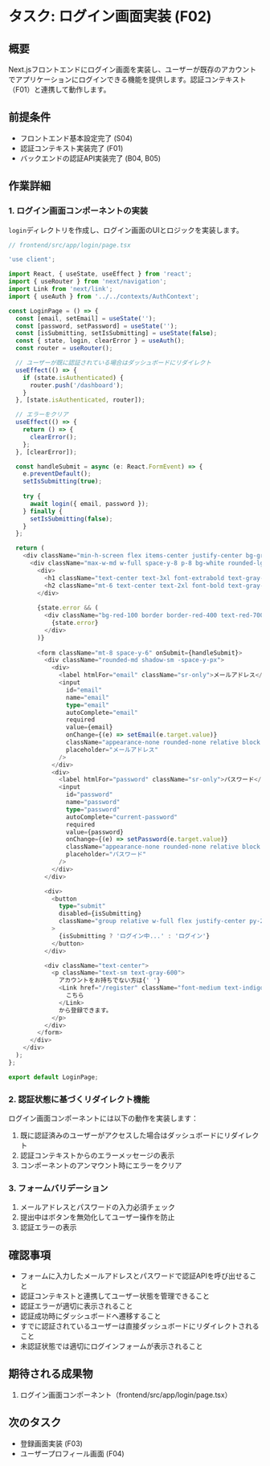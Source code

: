 # タスク: ログイン画面実装 (F02)

## 概要
Next.jsフロントエンドにログイン画面を実装し、ユーザーが既存のアカウントでアプリケーションにログインできる機能を提供します。認証コンテキスト（F01）と連携して動作します。

## 前提条件
- フロントエンド基本設定完了 (S04)
- 認証コンテキスト実装完了 (F01)
- バックエンドの認証API実装完了 (B04, B05)

## 作業詳細

### 1. ログイン画面コンポーネントの実装

`login`ディレクトリを作成し、ログイン画面のUIとロジックを実装します。

```typescript
// frontend/src/app/login/page.tsx

'use client';

import React, { useState, useEffect } from 'react';
import { useRouter } from 'next/navigation';
import Link from 'next/link';
import { useAuth } from '../../contexts/AuthContext';

const LoginPage = () => {
  const [email, setEmail] = useState('');
  const [password, setPassword] = useState('');
  const [isSubmitting, setIsSubmitting] = useState(false);
  const { state, login, clearError } = useAuth();
  const router = useRouter();

  // ユーザーが既に認証されている場合はダッシュボードにリダイレクト
  useEffect(() => {
    if (state.isAuthenticated) {
      router.push('/dashboard');
    }
  }, [state.isAuthenticated, router]);

  // エラーをクリア
  useEffect(() => {
    return () => {
      clearError();
    };
  }, [clearError]);

  const handleSubmit = async (e: React.FormEvent) => {
    e.preventDefault();
    setIsSubmitting(true);
    
    try {
      await login({ email, password });
    } finally {
      setIsSubmitting(false);
    }
  };

  return (
    <div className="min-h-screen flex items-center justify-center bg-gray-50">
      <div className="max-w-md w-full space-y-8 p-8 bg-white rounded-lg shadow">
        <div>
          <h1 className="text-center text-3xl font-extrabold text-gray-900">CoJam</h1>
          <h2 className="mt-6 text-center text-2xl font-bold text-gray-900">アカウントにログイン</h2>
        </div>
        
        {state.error && (
          <div className="bg-red-100 border border-red-400 text-red-700 px-4 py-3 rounded relative">
            {state.error}
          </div>
        )}
        
        <form className="mt-8 space-y-6" onSubmit={handleSubmit}>
          <div className="rounded-md shadow-sm -space-y-px">
            <div>
              <label htmlFor="email" className="sr-only">メールアドレス</label>
              <input
                id="email"
                name="email"
                type="email"
                autoComplete="email"
                required
                value={email}
                onChange={(e) => setEmail(e.target.value)}
                className="appearance-none rounded-none relative block w-full px-3 py-2 border border-gray-300 placeholder-gray-500 text-gray-900 rounded-t-md focus:outline-none focus:ring-indigo-500 focus:border-indigo-500 focus:z-10 sm:text-sm"
                placeholder="メールアドレス"
              />
            </div>
            <div>
              <label htmlFor="password" className="sr-only">パスワード</label>
              <input
                id="password"
                name="password"
                type="password"
                autoComplete="current-password"
                required
                value={password}
                onChange={(e) => setPassword(e.target.value)}
                className="appearance-none rounded-none relative block w-full px-3 py-2 border border-gray-300 placeholder-gray-500 text-gray-900 rounded-b-md focus:outline-none focus:ring-indigo-500 focus:border-indigo-500 focus:z-10 sm:text-sm"
                placeholder="パスワード"
              />
            </div>
          </div>

          <div>
            <button
              type="submit"
              disabled={isSubmitting}
              className="group relative w-full flex justify-center py-2 px-4 border border-transparent text-sm font-medium rounded-md text-white bg-indigo-600 hover:bg-indigo-700 focus:outline-none focus:ring-2 focus:ring-offset-2 focus:ring-indigo-500 disabled:bg-indigo-400"
            >
              {isSubmitting ? 'ログイン中...' : 'ログイン'}
            </button>
          </div>

          <div className="text-center">
            <p className="text-sm text-gray-600">
              アカウントをお持ちでない方は{' '}
              <Link href="/register" className="font-medium text-indigo-600 hover:text-indigo-500">
                こちら
              </Link>
              から登録できます。
            </p>
          </div>
        </form>
      </div>
    </div>
  );
};

export default LoginPage;
```

### 2. 認証状態に基づくリダイレクト機能

ログイン画面コンポーネントには以下の動作を実装します：

1. 既に認証済みのユーザーがアクセスした場合はダッシュボードにリダイレクト
2. 認証コンテキストからのエラーメッセージの表示
3. コンポーネントのアンマウント時にエラーをクリア

### 3. フォームバリデーション

1. メールアドレスとパスワードの入力必須チェック
2. 提出中はボタンを無効化してユーザー操作を防止
3. 認証エラーの表示

## 確認事項

- フォームに入力したメールアドレスとパスワードで認証APIを呼び出せること
- 認証コンテキストと連携してユーザー状態を管理できること
- 認証エラーが適切に表示されること
- 認証成功時にダッシュボードへ遷移すること
- すでに認証されているユーザーは直接ダッシュボードにリダイレクトされること
- 未認証状態では適切にログインフォームが表示されること

## 期待される成果物

1. ログイン画面コンポーネント（frontend/src/app/login/page.tsx）

## 次のタスク

- 登録画面実装 (F03)
- ユーザープロフィール画面 (F04) 